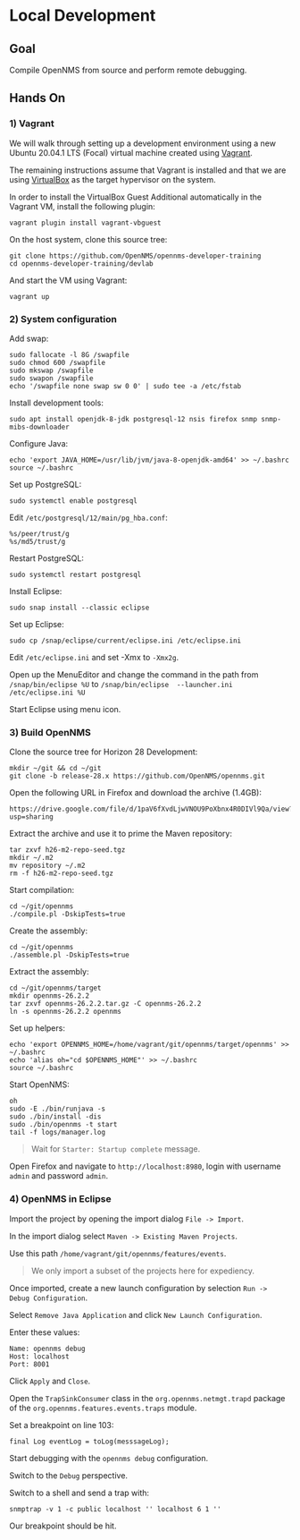 
# Local Development

## Goal

Compile OpenNMS from source and perform remote debugging.

## Hands On

### 1) Vagrant

We will walk through setting up a development environment using a new Ubuntu 20.04.1 LTS (Focal) virtual machine created using [Vagrant](https://www.vagrantup.com/).

The remaining instructions assume that Vagrant is installed and that we are using [VirtualBox](https://www.virtualbox.org/) as the target hypervisor on the system.

In order to install the VirtualBox Guest Additional automatically in the Vagrant VM, install the following plugin:
```
vagrant plugin install vagrant-vbguest
```

On the host system, clone this source tree:
```
git clone https://github.com/OpenNMS/opennms-developer-training
cd opennms-developer-training/devlab
```

And start the VM using Vagrant:
```
vagrant up
```

### 2) System configuration

Add swap:
```
sudo fallocate -l 8G /swapfile
sudo chmod 600 /swapfile
sudo mkswap /swapfile
sudo swapon /swapfile
echo '/swapfile none swap sw 0 0' | sudo tee -a /etc/fstab
```

Install development tools:
```
sudo apt install openjdk-8-jdk postgresql-12 nsis firefox snmp snmp-mibs-downloader
```

Configure Java:
```
echo 'export JAVA_HOME=/usr/lib/jvm/java-8-openjdk-amd64' >> ~/.bashrc
source ~/.bashrc
```

Set up PostgreSQL:
```
sudo systemctl enable postgresql
```

Edit `/etc/postgresql/12/main/pg_hba.conf`:
```
%s/peer/trust/g
%s/md5/trust/g
```

Restart PostgreSQL:
```
sudo systemctl restart postgresql
```

Install Eclipse:
```
sudo snap install --classic eclipse
```

Set up Eclipse:
```
sudo cp /snap/eclipse/current/eclipse.ini /etc/eclipse.ini
```

Edit `/etc/eclipse.ini` and set -Xmx to `-Xmx2g`.

Open up the MenuEditor and change the command in the path from `/snap/bin/eclipse %U` to `/snap/bin/eclipse  --launcher.ini /etc/eclipse.ini %U`

Start Eclipse using menu icon.

### 3) Build OpenNMS

Clone the source tree for Horizon 28 Development:
```
mkdir ~/git && cd ~/git
git clone -b release-28.x https://github.com/OpenNMS/opennms.git
```

Open the following URL in Firefox and download the archive (1.4GB):
```
https://drive.google.com/file/d/1paV6fXvdLjwVNOU9PoXbnx4R0DIVl9Qa/view?usp=sharing
```

Extract the archive and use it to prime the Maven repository:
```
tar zxvf h26-m2-repo-seed.tgz
mkdir ~/.m2
mv repository ~/.m2
rm -f h26-m2-repo-seed.tgz
```

Start compilation:
```
cd ~/git/opennms
./compile.pl -DskipTests=true
```

Create the assembly:
```
cd ~/git/opennms
./assemble.pl -DskipTests=true
```

Extract the assembly:
```
cd ~/git/opennms/target
mkdir opennms-26.2.2
tar zxvf opennms-26.2.2.tar.gz -C opennms-26.2.2
ln -s opennms-26.2.2 opennms
```

Set up helpers:
```
echo 'export OPENNMS_HOME=/home/vagrant/git/opennms/target/opennms' >> ~/.bashrc
echo 'alias oh="cd $OPENNMS_HOME"' >> ~/.bashrc
source ~/.bashrc
```

Start OpenNMS:
```
oh
sudo -E ./bin/runjava -s
sudo ./bin/install -dis
sudo ./bin/opennms -t start
tail -f logs/manager.log
```

> Wait for `Starter: Startup complete` message.

Open Firefox and navigate to `http://localhost:8980`, login with username `admin` and password `admin`.

### 4) OpenNMS in Eclipse

Import the project by opening the import dialog `File -> Import`.

In the import dialog select `Maven -> Existing Maven Projects`.

Use this path `/home/vagrant/git/opennms/features/events`.

> We only import a subset of the projects here for expediency.

Once imported, create a new launch configuration by selection `Run -> Debug Configuration`.

Select `Remove Java Application` and click `New Launch Configuration`.

Enter these values:
```
Name: opennms debug
Host: localhost
Port: 8001
```

Click `Apply` and `Close`.

Open the `TrapSinkConsumer` class in the `org.opennms.netmgt.trapd` package of the `org.opennms.features.events.traps` module.

Set a breakpoint on line 103:
```
final Log eventLog = toLog(messsageLog);
```

Start debugging with the `opennms debug` configuration.

Switch to the `Debug` perspective.

Switch to a shell and send a trap with:
```
snmptrap -v 1 -c public localhost '' localhost 6 1 ''
```

Our breakpoint should be hit.
